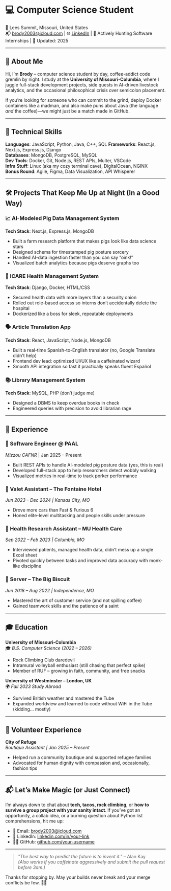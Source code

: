 # 💻 Computer Science Student 
📍 Lees Summit, Missouri, United States  
📬 brody2003@icloud.com | 🌐 [LinkedIn](https://www.linkedin.com/in/brodynelly) | 🧠 Actively Hunting Software Internships | 📅 Updated: 2025  

---

## 👋 About Me  

Hi, I’m **Brody** – computer science student by day, coffee-addict code gremlin by night. I study at the **University of Missouri-Columbia**, where I juggle full-stack development projects, side quests in AI-driven livestock analytics, and the occasional philosophical crisis over semicolon placement.  

If you’re looking for someone who can commit to the grind, deploy Docker containers like a madman, and also make puns about Java (the language *and* the coffee)—we might just be a match made in GitHub.  

---

## 🧠 Technical Skills  
**Languages**: JavaScript, Python, Java, C++, SQL 
**Frameworks**: React.js, Next.js, Express.js, Django  
**Databases**: MongoDB, PostgreSQL, MySQL  
**Dev Tools**: Docker, Git, Node.js, REST APIs, Multer, VSCode  
**Infra Stuff**: Linux (aka my cozy terminal cave), DigitalOcean, NGINX  
**Bonus Round**: Agile, Figma, Data Visualization, API Whisperer  

---

## 🛠️ Projects That Keep Me Up at Night (In a Good Way)  

### 📈 AI-Modeled Pig Data Management System  
**Tech Stack**: Next.js, Express.js, MongoDB  
- Built a farm research platform that makes pigs look like data science stars  
- Designed schema for timestamped pig posture sorcery  
- Handled AI-data ingestion faster than you can say “oink!”  
- Visualized batch analytics because pigs deserve graphs too  

### 🏥 ICARE Health Management System  
**Tech Stack**: Django, Docker, HTML/CSS  
- Secured health data with more layers than a security onion  
- Rolled out role-based access so interns don’t accidentally delete the hospital  
- Dockerized like a boss for sleek, repeatable deployments  

### 🗣️ Article Translation App  
**Tech Stack**: React, JavaScript, Node.js, MongoDB  
- Built a real-time Spanish-to-English translator (no, Google Translate didn’t help)  
- Frontend dev lead: optimized UI/UX like a caffeinated wizard  
- Smooth API integration so fast it practically speaks fluent Español  

### 📚 Library Management System  
**Tech Stack**: MySQL, PHP (don’t judge me)  
- Designed a DBMS to keep overdue books in check  
- Engineered queries with precision to avoid librarian rage  

---

## 💼 Experience  

### 🐷 Software Engineer @ PAAL  
*Mizzou CAFNR* | Jan 2025 – Present  
- Built REST APIs to handle AI-modeled pig posture data (yes, this is real)  
- Developed full-stack app to help researchers detect wobbly walking  
- Visualized metrics in real-time to track porker performance  

### 🏨 Valet Assistant – The Fontaine Hotel  
*Jun 2023 – Dec 2024 | Kansas City, MO*  
- Drove more cars than Fast & Furious 6  
- Honed elite-level multitasking and people skills under pressure  

### 🧪 Health Research Assistant – MU Health Care  
*Sep 2022 – Feb 2023 | Columbia, MO*  
- Interviewed patients, managed health data, didn’t mess up a single Excel sheet  
- Pivoted quickly between tasks and improved data accuracy with monk-like discipline  

### 🍳 Server – The Big Biscuit  
*Jun 2018 – Aug 2022 | Independence, MO*  
- Mastered the art of customer service (and not spilling coffee)  
- Gained teamwork skills and the patience of a saint  

---

## 🎓 Education  

**University of Missouri-Columbia**  
🎓 *B.S. Computer Science (2022 – 2026)*  
- Rock Climbing Club daredevil  
- Intramural volleyball enthusiast (still chasing that perfect spike)  
- Member of RUF – growing in faith, community, and free snacks  

**University of Westminster – London, UK**  
🌍 *Fall 2023 Study Abroad*  
- Survived British weather and mastered the Tube  
- Expanded worldview and learned to code without WiFi in the Tube (kidding... mostly)  

---

## 🤝 Volunteer Experience  

**City of Refuge**  
*Boutique Assistant | Jan 2025 – Present*  
- Helped run a community boutique and supported refugee families  
- Advocated for human dignity with compassion and, occasionally, fashion tips  

---

## 📬 Let’s Make Magic (or Just Connect)  

I’m always down to chat about **tech, tacos, rock climbing**, or **how to survive a group project with your sanity intact**. If you’ve got an opportunity, a collab idea, or a burning question about Python list comprehensions, hit me up:  

- 📧 Email: brody2003@icloud.com 
- 💼 LinkedIn: [linkedin.com/in/your-link](https://www.linkedin.com/in/brodynelly)  
- 👨‍💻 GitHub: [github.com/your-username](https://github.com/brodynelly) 
---

> _"The best way to predict the future is to invent it."_ – Alan Kay  
> _(Also works if you caffeinate aggressively and submit the pull request before 3am.)_  

Thanks for stopping by. May your builds never break and your merge conflicts be few. 🚀🖖
